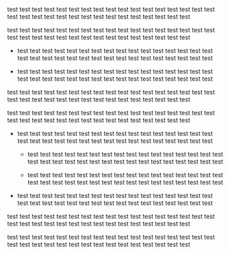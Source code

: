 
test test test test test test test test test test test test test test test test test test test test test test test test test test test test test test test test

test test test test test test test test test test test test test test test test test test test test test test test test test test test test test test test test

* test test test test test test test test test test test test test test test test test test test test test test test test test test test test test test test test

* test test test test test test test test test test test test test test test test test test test test test test test test test test test test test test test test

test test test test test test test test test test test test test test test test test test test test test test test test test test test test test test test test

test test test test test test test test test test test test test test test test test test test test test test test test test test test test test test test test

* test test test test test test test test test test test test test test test test test test test test test test test test test test test test test test test test

    * test test test test test test test test test test test test test test test test test test test test test test test test test test test test test test test test

    * test test test test test test test test test test test test test test test test test test test test test test test test test test test test test test test test

* test test test test test test test test test test test test test test test test test test test test test test test test test test test test test test test test

test test test test test test test test test test test test test test test test test test test test test test test test test test test test test test test test

test test test test test test test test test test test test test test test test test test test test test test test test test test test test test test test test

